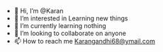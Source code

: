 - 👋 Hi, I’m @Karan
- 👀 I’m interested in Learning new things
- 🌱 I’m currently learning nothing 
- 💞️ I’m looking to collaborate on anyone 
- 📫 How to reach me Karangandhi68@ymail.com
<!---
Karan0995/Karan0995 is a ✨ special ✨ repository because its `README.md` (this file) appears on your GitHub profile.
You can click the Preview link to take a look at your changes.
--->
